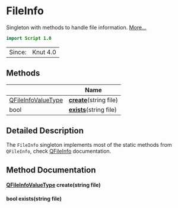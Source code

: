 # FileInfo

Singleton with methods to handle file information. [More...](#detailed-description)

```qml
import Script 1.0
```

<table>
<tr><td>Since:</td><td>Knut 4.0</td></tr>
</table>

## Methods

| | Name |
|-|-|
|[QFileInfoValueType](../script/qfileinfovaluetype.md) |**[create](#create)**(string file)|
|bool |**[exists](#exists)**(string file)|

## Detailed Description

The `FileInfo` singleton implements most of the static methods from `QFileInfo`, check
[QFileInfo](https://doc.qt.io/qt-5/qfileinfo.html) documentation.

## Method Documentation

#### <a name="create"></a>[QFileInfoValueType](../script/qfileinfovaluetype.md) **create**(string file)

#### <a name="exists"></a>bool **exists**(string file)
